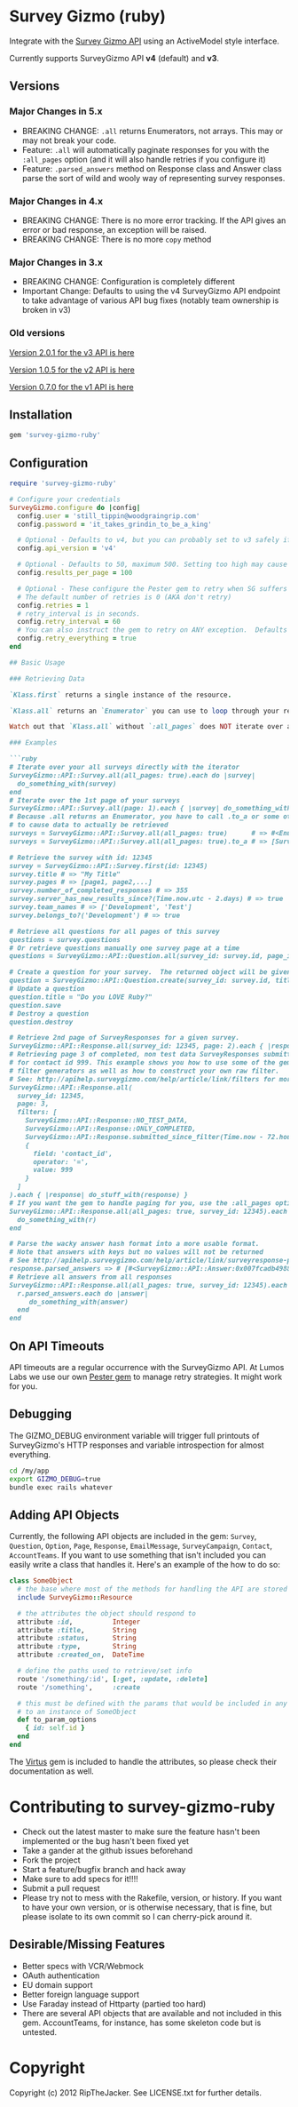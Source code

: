 # Survey Gizmo (ruby)

Integrate with the [Survey Gizmo API](http://apisurveygizmo.helpgizmo.com/help) using an ActiveModel style interface.

Currently supports SurveyGizmo API **v4** (default) and **v3**.

## Versions

### Major Changes in 5.x

* BREAKING CHANGE: `.all` returns Enumerators, not arrays.  This may or may not break your code.
* Feature: `.all` will automatically paginate responses for you with the `:all_pages` option (and it will also handle retries if you configure it)
* Feature: `.parsed_answers` method on Response class and Answer class parse the sort of wild and wooly way of representing survey responses.

### Major Changes in 4.x

* BREAKING CHANGE: There is no more error tracking.  If the API gives an error or bad response, an exception will be raised.
* BREAKING CHANGE: There is no more ```copy``` method

### Major Changes in 3.x

* BREAKING CHANGE: Configuration is completely different
* Important Change: Defaults to using the v4 SurveyGizmo API endpoint to take advantage of various API bug fixes (notably team ownership is broken in v3)

### Old versions

[Version 2.0.1 for the v3 API is here](https://github.com/RipTheJacker/survey-gizmo-ruby/releases/tag/v2.0.1)

[Version 1.0.5 for the v2 API is here](https://github.com/RipTheJacker/survey-gizmo-ruby/releases/tag/v1.0.5)

[Version 0.7.0 for the v1 API is here](https://github.com/RipTheJacker/survey-gizmo-ruby/releases/tag/v0.7.0)

## Installation

```ruby
gem 'survey-gizmo-ruby'
```

## Configuration

```ruby
require 'survey-gizmo-ruby'

# Configure your credentials
SurveyGizmo.configure do |config|
  config.user = 'still_tippin@woodgraingrip.com'
  config.password = 'it_takes_grindin_to_be_a_king'

  # Optional - Defaults to v4, but you can probably set to v3 safely if you suspect a bug in v4
  config.api_version = 'v4'

  # Optional - Defaults to 50, maximum 500. Setting too high may cause SurveyGizmo to start throwing timeouts.
  config.results_per_page = 100

  # Optional - These configure the Pester gem to retry when SG suffers a timeout or the rate limit is exceeded.
  # The default number of retries is 0 (AKA don't retry)
  config.retries = 1
  # retry_interval is in seconds.
  config.retry_interval = 60
  # You can also instruct the gem to retry on ANY exception.  Defaults to false.  Use with caution.
  config.retry_everything = true
end

## Basic Usage

### Retrieving Data

`Klass.first` returns a single instance of the resource.

`Klass.all` returns an `Enumerator` you can use to loop through your results/questions/surveys etc.  Pagination will be handled for you/it will actually iterate through ALL your results if you pass `all_pages: true`.

Watch out that `Klass.all` without `:all_pages` does NOT iterate over all your results - just the first page.

### Examples

```ruby
# Iterate over your all surveys directly with the iterator
SurveyGizmo::API::Survey.all(all_pages: true).each do |survey|
  do_something_with(survey)
end
# Iterate over the 1st page of your surveys
SurveyGizmo::API::Survey.all(page: 1).each { |survey| do_something_with(survey) }
# Because .all returns an Enumerator, you have to call .to_a or some other enumerable method
# to cause data to actually be retrieved
surveys = SurveyGizmo::API::Survey.all(all_pages: true)      # => #<Enumerator: #<Enumerator::Generator:0x007fac8dc1e6e8>:each>
surveys = SurveyGizmo::API::Survey.all(all_pages: true).to_a # => [Survey, Survey, Survey, ...]

# Retrieve the survey with id: 12345
survey = SurveyGizmo::API::Survey.first(id: 12345)
survey.title # => "My Title"
survey.pages # => [page1, page2,...]
survey.number_of_completed_responses # => 355
survey.server_has_new_results_since?(Time.now.utc - 2.days) # => true
survey.team_names # => ['Development', 'Test']
survey.belongs_to?('Development') # => true

# Retrieve all questions for all pages of this survey
questions = survey.questions
# Or retrieve questions manually one survey page at a time
questions = SurveyGizmo::API::Question.all(survey_id: survey.id, page_id: 1)

# Create a question for your survey.  The returned object will be given an :id parameter by SG.
question = SurveyGizmo::API::Question.create(survey_id: survey.id, title: 'Do you like ruby?', type: 'checkbox')
# Update a question
question.title = "Do you LOVE Ruby?"
question.save
# Destroy a question
question.destroy

# Retrieve 2nd page of SurveyResponses for a given survey.
SurveyGizmo::API::Response.all(survey_id: 12345, page: 2).each { |response| do_stuff_with(response) }
# Retrieving page 3 of completed, non test data SurveyResponses submitted within the past 3 days
# for contact id 999. This example shows you how to use some of the gem's built in filters and
# filter generators as well as how to construct your own raw filter.
# See: http://apihelp.surveygizmo.com/help/article/link/filters for more info on filters
SurveyGizmo::API::Response.all(
  survey_id: 12345,
  page: 3,
  filters: [
    SurveyGizmo::API::Response::NO_TEST_DATA,
    SurveyGizmo::API::Response::ONLY_COMPLETED,
    SurveyGizmo::API::Response.submitted_since_filter(Time.now - 72.hours),
    {
      field: 'contact_id',
      operator: '=',
      value: 999
    }
  ]
).each { |response| do_stuff_with(response) }
# If you want the gem to handle paging for you, use the :all_pages option and process stuff in a block
SurveyGizmo::API::Response.all(all_pages: true, survey_id: 12345).each do |response|
  do_something_with(r)
end

# Parse the wacky answer hash format into a more usable format.
# Note that answers with keys but no values will not be returned
# See http://apihelp.surveygizmo.com/help/article/link/surveyresponse-per-question for more info on answers
response.parsed_answers => # [#<SurveyGizmo::API::Answer:0x007fcadb4988f8 @survey_id=12345, @question_id=1, @answer_text='text'>]
# Retrieve all answers from all responses
SurveyGizmo::API::Response.all(all_pages: true, survey_id: 12345).each do |response|
  r.parsed_answers.each do |answer|
     do_something_with(answer)
  end
end
```

## On API Timeouts

API timeouts are a regular occurrence with the SurveyGizmo API.  At Lumos Labs we use our own [Pester gem](https://github.com/lumoslabs/pester) to manage retry strategies.  It might work for you.

## Debugging

The GIZMO_DEBUG environment variable will trigger full printouts of SurveyGizmo's HTTP responses and variable introspection for almost everything.

```bash
cd /my/app
export GIZMO_DEBUG=true
bundle exec rails whatever
```

## Adding API Objects

Currently, the following API objects are included in the gem: `Survey`, `Question`, `Option`, `Page`, `Response`, `EmailMessage`, `SurveyCampaign`, `Contact`, `AccountTeams`. If you want to use something that isn't included you can easily write a class that handles it. Here's an example of the how to do so:

```ruby
class SomeObject
  # the base where most of the methods for handling the API are stored
  include SurveyGizmo::Resource

  # the attributes the object should respond to
  attribute :id,          Integer
  attribute :title,       String
  attribute :status,      String
  attribute :type,        String
  attribute :created_on,  DateTime

  # define the paths used to retrieve/set info
  route '/something/:id', [:get, :update, :delete]
  route '/something',     :create

  # this must be defined with the params that would be included in any route related
  # to an instance of SomeObject
  def to_param_options
    { id: self.id }
  end
end
```

The [Virtus](https://github.com/solnic/virtus) gem is included to handle the attributes, so please check their documentation as well.

# Contributing to survey-gizmo-ruby

* Check out the latest master to make sure the feature hasn't been implemented or the bug hasn't been fixed yet
* Take a gander at the github issues beforehand
* Fork the project
* Start a feature/bugfix branch and hack away
* Make sure to add specs for it!!!!
* Submit a pull request
* Please try not to mess with the Rakefile, version, or history. If you want to have your own version, or is otherwise necessary, that is fine, but please isolate to its own commit so I can cherry-pick around it.

## Desirable/Missing Features

* Better specs with VCR/Webmock
* OAuth authentication
* EU domain support
* Better foreign language support
* Use Faraday instead of Httparty (partied too hard)
* There are several API objects that are available and not included in this gem.  AccountTeams, for instance, has some skeleton code but is untested.

# Copyright

Copyright (c) 2012 RipTheJacker. See LICENSE.txt for
further details.

